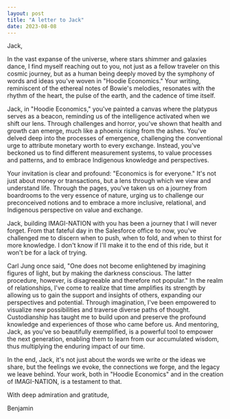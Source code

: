 ```yaml
---
layout: post
title: "A letter to Jack"
date: 2023-08-08
---
```

Jack,

In the vast expanse of the universe, where stars shimmer and galaxies dance, I find myself reaching out to you, not just as a fellow traveler on this cosmic journey, but as a human being deeply moved by the symphony of words and ideas you've woven in "Hoodie Economics." Your writing, reminiscent of the ethereal notes of Bowie's melodies, resonates with the rhythm of the heart, the pulse of the earth, and the cadence of time itself.

Jack, in "Hoodie Economics," you've painted a canvas where the platypus serves as a beacon, reminding us of the intelligence activated when we shift our lens. Through challenges and horror, you've shown that health and growth can emerge, much like a phoenix rising from the ashes. You've delved deep into the processes of emergence, challenging the conventional urge to attribute monetary worth to every exchange. Instead, you've beckoned us to find different measurement systems, to value processes and patterns, and to embrace Indigenous knowledge and perspectives.

Your invitation is clear and profound: "Economics is for everyone." It's not just about money or transactions, but a lens through which we view and understand life. Through the pages, you've taken us on a journey from boardrooms to the very essence of nature, urging us to challenge our preconceived notions and to embrace a more inclusive, relational, and Indigenous perspective on value and exchange.

Jack, building IMAGI-NATION with you has been a journey that I will never forget. From that fateful day in the Salesforce office to now, you've challenged me to discern when to push, when to fold, and when to thirst for more knowledge. I don't know if I'll make it to the end of this ride, but it won't be for a lack of trying.

Carl Jung once said, "One does not become enlightened by imagining figures of light, but by making the darkness conscious. The latter procedure, however, is disagreeable and therefore not popular." In the realm of relationships, I've come to realize that time amplifies its strength by allowing us to gain the support and insights of others, expanding our perspectives and potential. Through imagination, I've been empowered to visualize new possibilities and traverse diverse paths of thought. Custodianship has taught me to build upon and preserve the profound knowledge and experiences of those who came before us. And mentoring, Jack, as you've so beautifully exemplified, is a powerful tool to empower the next generation, enabling them to learn from our accumulated wisdom, thus multiplying the enduring impact of our time.

In the end, Jack, it's not just about the words we write or the ideas we share, but the feelings we evoke, the connections we forge, and the legacy we leave behind. Your work, both in "Hoodie Economics" and in the creation of IMAGI-NATION, is a testament to that.

With deep admiration and gratitude,

Benjamin
